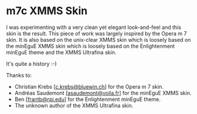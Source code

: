 m7c XMMS Skin
=============

I was experimenting with a very clean yet elegant look-and-feel and
this skin is the result. This piece of work was largely inspired by
the Opera m 7 skin. It is also based on the unix-clear XMMS skin which
is loosely based on the minEguE XMMS skin which is loosely based on
the Enlightenment minEguE theme and the XMMS Ultrafina skin.

It's quite a history :-)

Thanks to:
 - Christian Krebs [c.krebs@bluewin.ch] for the Opera m 7 skin.
 - Andréas Saudemont [asaudemont@voila.fr] for the minEguE XMMS skin.
 - Ben [frantb@rpi.edu] for the Enlightenment minEguE theme.
 - The unknown author of the XMMS Ultrafina skin.
